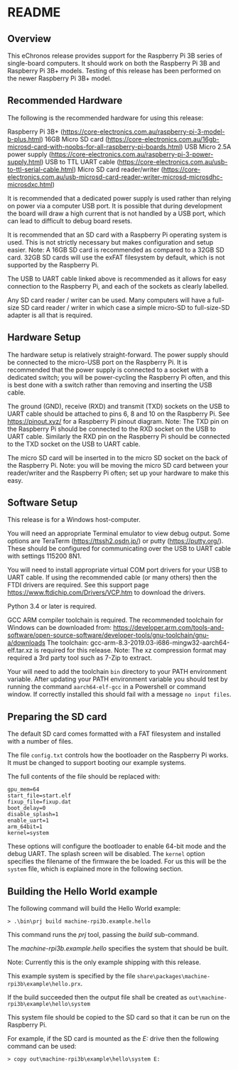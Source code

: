<!-- Copyright (c) 2019, Breakaway Consulting Pty. Ltd. -->

README
======

Overview
---------

This eChronos release provides support for the Raspberry Pi 3B series of single-board computers.
It should work on both the Raspberry Pi 3B and Raspberry Pi 3B+ models.
Testing of this release has been performed on the newer Raspberry Pi 3B+ model.


Recommended Hardware
---------------------

The following is the recommended hardware for using this release:

Raspberry Pi 3B+ (https://core-electronics.com.au/raspberry-pi-3-model-b-plus.html)
16GB Micro SD card (https://core-electronics.com.au/16gb-microsd-card-with-noobs-for-all-raspberry-pi-boards.html)
USB Micro 2.5A power supply (https://core-electronics.com.au/raspberry-pi-3-power-supply.html)
USB to TTL UART cable (https://core-electronics.com.au/usb-to-ttl-serial-cable.html)
Micro SD card reader/writer (https://core-electronics.com.au/usb-microsd-card-reader-writer-microsd-microsdhc-microsdxc.html)

It is recommended that a dedicated power supply is used rather than relying on power via a computer USB port.
It is possible that during development the board will draw a high current that is not handled by a USB port, which can lead to difficult to debug board resets.

It is recommended that an SD card with a Raspberry Pi operating system is used.
This is not strictly necessary but makes configuration and setup easier.
Note: A 16GB SD card is recommended as compared to a 32GB SD card.
32GB SD cards will use the exFAT filesystem by default, which is not supported by the Raspberry Pi.

The USB to UART cable linked above is recommended as it allows for easy connection to the Raspberry Pi, and each of the sockets as clearly labelled.

Any SD card reader / writer can be used.
Many computers will have a full-size SD card reader / writer in which case a simple micro-SD to full-size-SD adapter is all that is required.


Hardware Setup
---------------

The hardware setup is relatively straight-forward.
The power supply should be connected to the micro-USB port on the Raspberry Pi.
It is recommended that the power supply is connected to a socket with a dedicated switch; you will be power-cycling the Raspberry Pi often, and this is best done with a switch rather than removing and inserting the USB cable.

The ground (GND), receive (RXD) and transmit (TXD) sockets on the USB to UART cable should be attached to pins 6, 8 and 10 on the Raspberry Pi.
See https://pinout.xyz/ for a Raspberry Pi pinout diagram.
Note: The TXD pin on the Raspberry Pi should be connected to the RXD socket on the USB to UART cable.
Similarly the RXD pin on the Raspberry Pi should be connected to the TXD socket on the USB to UART cable.

The micro SD card will be inserted in to the micro SD socket on the back of the Raspberry Pi.
Note: you will be moving the micro SD card between your reader/writer and the Raspberry Pi often; set up your hardware to make this easy.


Software Setup
---------------

This release is for a Windows host-computer.

You will need an appropriate Terminal emulator to view debug output.
Some options are TeraTerm (https://ttssh2.osdn.jp/) or putty (https://putty.org/).
These should be configured for communicating over the USB to UART cable with settings 115200 8N1.

You will need to install appropriate virtual COM port drivers for your USB to UART cable.
If using the recommended cable (or many others) then the FTDI drivers are required.
See this support page https://www.ftdichip.com/Drivers/VCP.htm to download the drivers.

Python 3.4 or later is required.

GCC ARM compiler toolchain is required.
The recommended toolchain for Windows can be downloaded from: https://developer.arm.com/tools-and-software/open-source-software/developer-tools/gnu-toolchain/gnu-a/downloads
The toolchain: gcc-arm-8.3-2019.03-i686-mingw32-aarch64-elf.tar.xz is required for this release.
Note: The xz compression format may required a 3rd party tool such as 7-Zip to extract.

Your will need to add the toolchain `bin` directory to your PATH environment variable.
After updating your PATH environment variable you should test by running the command `aarch64-elf-gcc` in a Powershell or command window.
If correctly installed this should fail with a message `no input files`.


Preparing the SD card
-----------------------

The default SD card comes formatted with a FAT filesystem and installed with a number of files.

The file `config.txt` controls how the bootloader on the Raspberry Pi works.
It must be changed to support booting our example systems.

The full contents of the file should be replaced with:

    gpu_mem=64
    start_file=start.elf
    fixup_file=fixup.dat
    boot_delay=0
    disable_splash=1
    enable_uart=1
    arm_64bit=1
    kernel=system


These options will configure the bootloader to enable 64-bit mode and the debug UART.
The splash screen will be disabled.
The `kernel` option specifies the filename of the firmware the be loaded.
For us this will be the `system` file, which is explained more in the following section.


Building the Hello World example
----------------------------------

The following command will build the Hello World example:

    > .\bin\prj build machine-rpi3b.example.hello

This command runs the *prj* tool, passing the *build* sub-command.

The *machine-rpi3b.example.hello* specifies the system that should be built.

Note: Currently this is the only example shipping with this release.

This example system is specified by the file `share\packages\machine-rpi3b\example\hello.prx`.

If the build succeeded then the output file shall be created as `out\machine-rpi3b\example\hello\system`

This system file should be copied to the SD card so that it can be run on the Raspberry Pi.

For example, if the SD card is mounted as the *E:* drive then the following command can be used:

    > copy out\machine-rpi3b\example\hello\system E:
